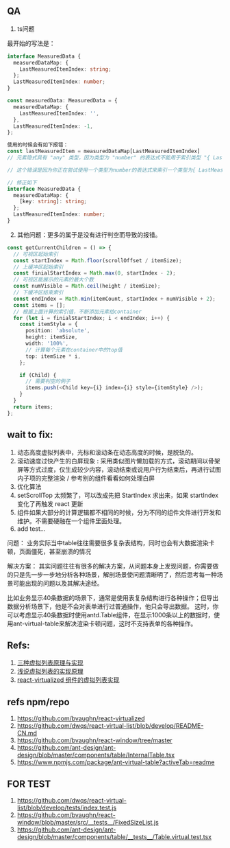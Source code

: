 ## QA

1. ts问题

最开始的写法是：

```ts
interface MeasuredData {
  measuredDataMap: {
    LastMeasuredItemIndex: string;
  };
  LastMeasuredItemIndex: number;
}

const measuredData: MeasuredData = {
  measuredDataMap: {
    LastMeasuredItemIndex: '',
  },
  LastMeasuredItemIndex: -1,
};

使用的时候会有如下报错：
const lastMeasuredItem = measuredDataMap[LastMeasuredItemIndex]
// 元素隐式具有 "any" 类型，因为类型为 "number" 的表达式不能用于索引类型 "{ LastMeasuredItemIndex: string; }"。在类型 "{ LastMeasuredItemIndex: string; }" 上找不到具有类型为 "number" 的参数的索引签名。

// 这个错误是因为你正在尝试使用一个类型为number的表达式来索引一个类型为{ LastMeasuredItemIndex: string; }的对象。在 TypeScript 中，当你使用一个不是字符串的值作为对象的索引时，TypeScript 会给出这个错误。

// 修正如下
interface MeasuredData {
  measuredDataMap: {
    [key: string]: string;
  };
  LastMeasuredItemIndex: number;
}
```

2. 其他问题：更多的属于是没有进行判空而导致的报错。

```ts
const getCurrentChildren = () => {
  // 可视区起始索引
  const startIndex = Math.floor(scrollOffset / itemSize);
  // 上缓冲区起始索引
  const finialStartIndex = Math.max(0, startIndex - 2);
  // 可视区能展示的元素的最大个数
  const numVisible = Math.ceil(height / itemSize);
  // 下缓冲区结束索引
  const endIndex = Math.min(itemCount, startIndex + numVisible + 2);
  const items = [];
  // 根据上面计算的索引值，不断添加元素给container
  for (let i = finialStartIndex; i < endIndex; i++) {
    const itemStyle = {
      position: 'absolute',
      height: itemSize,
      width: '100%',
      // 计算每个元素在container中的top值
      top: itemSize * i,
    };

    if (Child) {
      // 需要判空的例子
      items.push(<Child key={i} index={i} style={itemStyle} />);
    }
  }
  return items;
};
```

## wait to fix:

1. 动态高度虚拟列表中，光标和滚动条在动态高度的时候，是脱轨的。
2. 滚动速度过快产生的白屏现象 : 采用类似图片懒加载的方式，滚动期间以骨架屏等方式过度，仅生成较少内容，滚动结束或说用户行为结束后，再进行试图内子项的完整渲染 / 参考别的组件看看如何处理白屏
3. 优化算法
4. setScrollTop 太频繁了，可以改成先把 StartIndex 求出来，如果 startIndex 变化了再触发 react 更新
5. 组件如果大部分的计算逻辑都不相同的时候，分为不同的组件文件进行开发和维护。不需要硬融在一个组件里面处理。
6. add test...

问题：
业务实际当中table往往需要很多复杂表结构，同时也会有大数据渲染卡顿，页面僵死，甚至崩溃的情况

解决方案：
其实问题往往有很多的解决方案，从问题本身上发现问题，你需要做的只是先一步一步地分析各种场景，解剖场景使问题清晰明了，然后思考每一种场景可能出现的问题以及其解决途经。

比如业务显示40条数据的场景下，通常是使用表复杂结构进行各种操作；但导出数据分析场景下，他是不会对表单进行过普通操作，他只会导出数据。
这时，你可以考虑显示40条数据时使用antd.Table组件，在显示1000条以上的数据时，使用ant-virtual-table来解决渲染卡顿问题，这时不支持表单的各种操作。

## Refs:

1. [三种虚拟列表原理与实现](https://juejin.cn/post/7232856799170805820#heading-17)
1. [浅说虚拟列表的实现原理](https://github.com/dwqs/blog/issues/70)
1. [react-virtualized 组件的虚拟列表实现](https://github.com/dwqs/blog/issues/72)

## refs npm/repo

1. https://github.com/bvaughn/react-virtualized
2. https://github.com/dwqs/react-virtual-list/blob/develop/README-CN.md
3. https://github.com/bvaughn/react-window/tree/master
4. https://github.com/ant-design/ant-design/blob/master/components/table/InternalTable.tsx
5. https://www.npmjs.com/package/ant-virtual-table?activeTab=readme

## FOR TEST

1. https://github.com/dwqs/react-virtual-list/blob/develop/tests/index.test.js
2. https://github.com/bvaughn/react-window/blob/master/src/__tests__/FixedSizeList.js
3. https://github.com/ant-design/ant-design/blob/master/components/table/__tests__/Table.virtual.test.tsx
